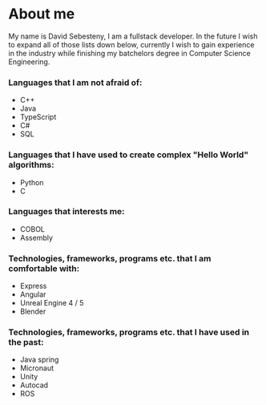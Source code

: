 # About me
My name is David Sebesteny, I am a fullstack developer. In the future I wish to expand all of those lists down below, currently I wish to gain experience in the industry while finishing my batchelors degree in Computer Science Engineering.

### Languages that I am not afraid of:
* C++
* Java
* TypeScript
* C#
* SQL

### Languages that I have used to create complex "Hello World" algorithms:
* Python
* C

### Languages that interests me:
* COBOL
* Assembly

### Technologies, frameworks, programs etc. that I am comfortable with:
* Express
* Angular
* Unreal Engine 4 / 5
* Blender

### Technologies, frameworks, programs etc. that I have used in the past:
* Java spring
* Micronaut
* Unity
* Autocad
* ROS

